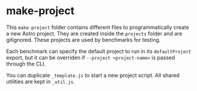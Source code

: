 # make-project

This `make-project` folder contains different files to programmatically create a new Astro project. They are created inside the `projects` folder and are gitignored. These projects are used by benchmarks for testing.

Each benchmark can specify the default project to run in its `defaultProject` export, but it can be overriden if `--project <project-name>` is passed through the CLI.

You can duplicate `_template.js` to start a new project script. All shared utilities are kept in `_util.js`.
